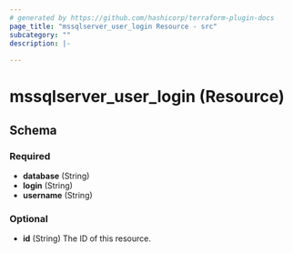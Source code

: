```yaml
---
# generated by https://github.com/hashicorp/terraform-plugin-docs
page_title: "mssqlserver_user_login Resource - src"
subcategory: ""
description: |-
  
---
```


# mssqlserver_user_login (Resource)





<!-- schema generated by tfplugindocs -->
## Schema

### Required

- **database** (String)
- **login** (String)
- **username** (String)

### Optional

- **id** (String) The ID of this resource.


